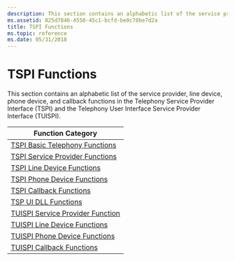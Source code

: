 ```yaml
---
description: This section contains an alphabetic list of the service provider, line device, phone device, and callback functions in the Telephony Service Provider Interface (TSPI) and the Telephony User Interface Service Provider Interface (TUISPI).
ms.assetid: 025d7846-4550-45c1-bcfd-be0c78be7d2a
title: TSPI Functions
ms.topic: reference
ms.date: 05/31/2018
---
```


# TSPI Functions

This section contains an alphabetic list of the service provider, line device, phone device, and callback functions in the Telephony Service Provider Interface (TSPI) and the Telephony User Interface Service Provider Interface (TUISPI).



| Function Category                                                         |
|---------------------------------------------------------------------------|
| [TSPI Basic Telephony Functions](tspi-basic-telephony-functions.md)      |
| [TSPI Service Provider Functions](tspi-service-provider-functions.md)    |
| [TSPI Line Device Functions](tspi-line-device-functions.md)              |
| [TSPI Phone Device Functions](tspi-phone-device-functions.md)            |
| [TSPI Callback Functions](tspi-callback-functions.md)                    |
| [TSP UI DLL Functions](tsp-ui-dll-functions.md)                          |
| [TUISPI Service Provider Function](tuispi-service-provider-functions.md) |
| [TUISPI Line Device Functions](tuispi-line-device-functions.md)          |
| [TUISPI Phone Device Functions](tuispi-phone-device-functions.md)        |
| [TUISPI Callback Functions](tuispi-callback-functions.md)                |



 

 

 



